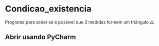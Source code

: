 # Condicao_existencia
Programa para saber se é possivel que 3 medidas formem um triângulo △
## Abrir usando PyCharm
